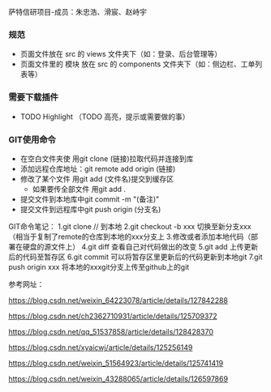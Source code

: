 萨特信研项目-成员：朱忠浩、滑宸、赵峙宇

### 规范

- 页面文件放在 src 的 views 文件夹下（如：登录、后台管理等）
- 页面文件里的 模块 放在 src 的 components 文件夹下（如：侧边栏、工单列表等）

### 需要下载插件

- TODO Highlight （TODO 高亮，提示或需要做的事）

### GIT使用命令

- 在空白文件夹使 用git clone (链接)拉取代码并连接到库
- 添加远程仓库地址：git remote add origin (链接)
- 修改了某个文件 用git add (文件名)提交到缓存区
  - 如果要传全部文件 用git add .
- 提交文件到本地库中git commit -m "(备注)"
- 提交文件到远程库中git push origin (分支名)

GIT命令笔记：
1.git clone // 到本地
2.git checkout -b xxx 切换至新分支xxx
（相当于复制了remote的仓库到本地的xxx分支上
3.修改或者添加本地代码（部署在硬盘的源文件上）
4.git diff 查看自己对代码做出的改变
5.git add 上传更新后的代码至暂存区
6.git commit 可以将暂存区里更新后的代码更新到本地git
7.git push origin xxx 将本地的xxxgit分支上传至github上的git

参考网址：

https://blog.csdn.net/weixin_64223078/article/details/127842288

https://blog.csdn.net/ch2362710931/article/details/125709372

https://blog.csdn.net/qq_51537858/article/details/128428370

https://blog.csdn.net/xyaicwj/article/details/125256149

https://blog.csdn.net/weixin_51564923/article/details/125741419

https://blog.csdn.net/weixin_43288065/article/details/126597869
